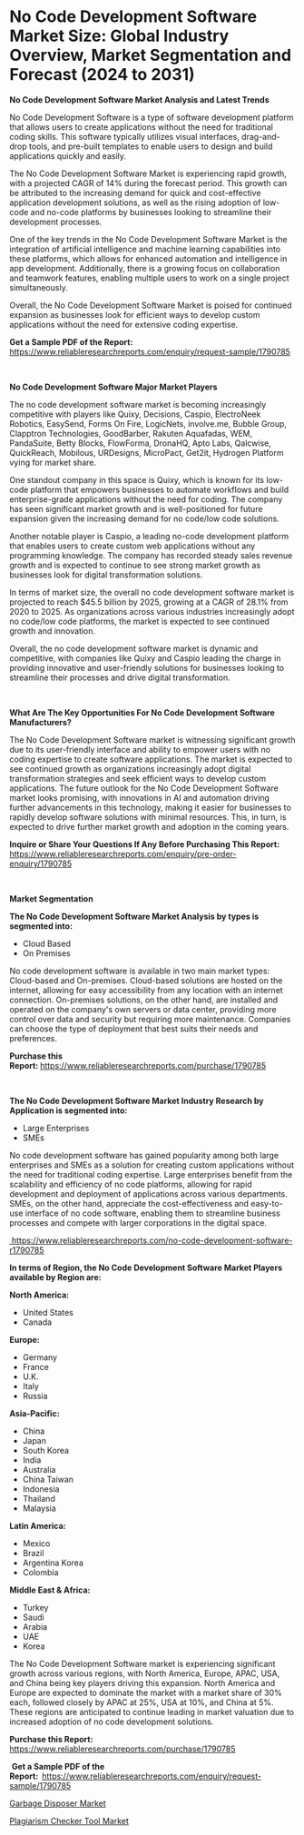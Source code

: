 <p><h1>No Code Development Software Market Size: Global Industry Overview, Market Segmentation and Forecast (2024 to 2031)</h1></p><p><strong>No Code Development Software Market Analysis and Latest Trends</strong></p>
<p><p>No Code Development Software is a type of software development platform that allows users to create applications without the need for traditional coding skills. This software typically utilizes visual interfaces, drag-and-drop tools, and pre-built templates to enable users to design and build applications quickly and easily.</p><p>The No Code Development Software Market is experiencing rapid growth, with a projected CAGR of 14% during the forecast period. This growth can be attributed to the increasing demand for quick and cost-effective application development solutions, as well as the rising adoption of low-code and no-code platforms by businesses looking to streamline their development processes.</p><p>One of the key trends in the No Code Development Software Market is the integration of artificial intelligence and machine learning capabilities into these platforms, which allows for enhanced automation and intelligence in app development. Additionally, there is a growing focus on collaboration and teamwork features, enabling multiple users to work on a single project simultaneously.</p><p>Overall, the No Code Development Software Market is poised for continued expansion as businesses look for efficient ways to develop custom applications without the need for extensive coding expertise.</p></p>
<p><strong>Get a Sample PDF of the Report:&nbsp;</strong> <a href="https://www.reliableresearchreports.com/enquiry/request-sample/1790785">https://www.reliableresearchreports.com/enquiry/request-sample/1790785</a></p>
<p>&nbsp;</p>
<p><strong>No Code Development Software Major Market Players</strong></p>
<p><p>The no code development software market is becoming increasingly competitive with players like Quixy, Decisions, Caspio, ElectroNeek Robotics, EasySend, Forms On Fire, LogicNets, involve.me, Bubble Group, Clapptron Technologies, GoodBarber, Rakuten Aquafadas, WEM, PandaSuite, Betty Blocks, FlowForma, DronaHQ, Apto Labs, Qalcwise, QuickReach, Mobilous, URDesigns, MicroPact, Get2it, Hydrogen Platform vying for market share.</p><p>One standout company in this space is Quixy, which is known for its low-code platform that empowers businesses to automate workflows and build enterprise-grade applications without the need for coding. The company has seen significant market growth and is well-positioned for future expansion given the increasing demand for no code/low code solutions.</p><p>Another notable player is Caspio, a leading no-code development platform that enables users to create custom web applications without any programming knowledge. The company has recorded steady sales revenue growth and is expected to continue to see strong market growth as businesses look for digital transformation solutions.</p><p>In terms of market size, the overall no code development software market is projected to reach $45.5 billion by 2025, growing at a CAGR of 28.1% from 2020 to 2025. As organizations across various industries increasingly adopt no code/low code platforms, the market is expected to see continued growth and innovation.</p><p>Overall, the no code development software market is dynamic and competitive, with companies like Quixy and Caspio leading the charge in providing innovative and user-friendly solutions for businesses looking to streamline their processes and drive digital transformation.</p></p>
<p>&nbsp;</p>
<p><strong>What Are The Key Opportunities For No Code Development Software Manufacturers?</strong></p>
<p><p>The No Code Development Software market is witnessing significant growth due to its user-friendly interface and ability to empower users with no coding expertise to create software applications. The market is expected to see continued growth as organizations increasingly adopt digital transformation strategies and seek efficient ways to develop custom applications. The future outlook for the No Code Development Software market looks promising, with innovations in AI and automation driving further advancements in this technology, making it easier for businesses to rapidly develop software solutions with minimal resources. This, in turn, is expected to drive further market growth and adoption in the coming years.</p></p>
<p><strong>Inquire or Share Your Questions If Any Before Purchasing This Report:</strong> <a href="https://www.reliableresearchreports.com/enquiry/pre-order-enquiry/1790785">https://www.reliableresearchreports.com/enquiry/pre-order-enquiry/1790785</a></p>
<p>&nbsp;</p>
<p><strong>Market Segmentation</strong></p>
<p><strong>The No Code Development Software Market Analysis by types is segmented into:</strong></p>
<p><ul><li>Cloud Based</li><li>On Premises</li></ul></p>
<p><p>No code development software is available in two main market types: Cloud-based and On-premises. Cloud-based solutions are hosted on the internet, allowing for easy accessibility from any location with an internet connection. On-premises solutions, on the other hand, are installed and operated on the company's own servers or data center, providing more control over data and security but requiring more maintenance. Companies can choose the type of deployment that best suits their needs and preferences.</p></p>
<p><strong>Purchase this Report:&nbsp;</strong><a href="https://www.reliableresearchreports.com/purchase/1790785">https://www.reliableresearchreports.com/purchase/1790785</a></p>
<p>&nbsp;</p>
<p><strong>The No Code Development Software Market Industry Research by Application is segmented into:</strong></p>
<p><ul><li>Large Enterprises</li><li>SMEs</li></ul></p>
<p><p>No code development software has gained popularity among both large enterprises and SMEs as a solution for creating custom applications without the need for traditional coding expertise. Large enterprises benefit from the scalability and efficiency of no code platforms, allowing for rapid development and deployment of applications across various departments. SMEs, on the other hand, appreciate the cost-effectiveness and easy-to-use interface of no code software, enabling them to streamline business processes and compete with larger corporations in the digital space.</p></p>
<p><a href="https://www.reliableresearchreports.com/no-code-development-software-r1790785">&nbsp;https://www.reliableresearchreports.com/no-code-development-software-r1790785</a></p>
<p><strong>In terms of Region, the No Code Development Software Market Players available by Region are:</strong></p>
<p>
    <p> <strong> North America: </strong>
        <ul>
            <li>United States</li>
            <li>Canada</li>
        </ul>
        </p> 
    <p> <strong> Europe: </strong>
        <ul>
            <li>Germany</li>
            <li>France</li>
            <li>U.K.</li>
            <li>Italy</li>
            <li>Russia</li>
        </ul>
        </p> 
    <p> <strong> Asia-Pacific: </strong>
        <ul>
            <li>China</li>
            <li>Japan</li>
            <li>South Korea</li>
            <li>India</li>
            <li>Australia</li>
            <li>China Taiwan</li>
            <li>Indonesia</li>
            <li>Thailand</li>
            <li>Malaysia</li>
        </ul>
        </p> 
    <p> <strong> Latin America: </strong>
        <ul>
            <li>Mexico</li>
            <li>Brazil</li>
            <li>Argentina Korea</li>
            <li>Colombia</li>
        </ul>
        </p> 
    <p> <strong> Middle East & Africa: </strong>
        <ul>
            <li>Turkey</li>
            <li>Saudi</li>
            <li>Arabia</li>
            <li>UAE</li>
            <li>Korea</li>
        </ul>
    </p>
    </p>
<p><p>The No Code Development Software market is experiencing significant growth across various regions, with North America, Europe, APAC, USA, and China being key players driving this expansion. North America and Europe are expected to dominate the market with a market share of 30% each, followed closely by APAC at 25%, USA at 10%, and China at 5%. These regions are anticipated to continue leading in market valuation due to increased adoption of no code development solutions.</p></p>
<p><strong>Purchase this Report: </strong><a href="https://www.reliableresearchreports.com/purchase/1790785">https://www.reliableresearchreports.com/purchase/1790785</a></p>
<p>&nbsp;<strong>Get a Sample PDF of the Report:&nbsp;&nbsp;</strong><a href="https://www.reliableresearchreports.com/enquiry/request-sample/1790785">https://www.reliableresearchreports.com/enquiry/request-sample/1790785</a></p>
<p><strong></strong></p>
<p><p><a href="https://issuu.com/reportprime-2/docs/garbage-disposer-market-size-2030.pptx">Garbage Disposer Market</a></p><p><a href="https://github.com/susanjprice2023/Market-Research-Report-List-1/blob/main/plagiarism-checker-tool-market.md">Plagiarism Checker Tool Market</a></p></p>